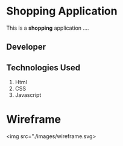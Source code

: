 # Shopping Application
This is a **shopping** application ....

## Developer
## Technologies Used
1. Html
2. CSS
3. Javascript
# Wireframe
<img src="./images/wireframe.svg>
